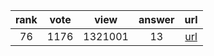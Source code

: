 
| rank | vote | view | answer | url |
|:-:|:-:|:-:|:-:|:-:|
|76|1176|1321001|13| [url](http://stackoverflow.com/questions/332289/how-do-you-change-the-size-of-figures-drawn-with-matplotlib) |
